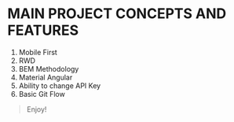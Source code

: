 # MAIN PROJECT CONCEPTS AND FEATURES
1. Mobile First
2. RWD
3. BEM Methodology
4. Material Angular
5. Ability to change API Key
6. Basic Git Flow

> Enjoy!
